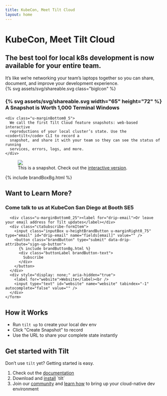 ```yaml
---
title: KubeCon, Meet Tilt Cloud
layout: home
---
```


# KubeCon, Meet Tilt Cloud

<h2 class="subtitle">
The best tool for local k8s development is now available for your entire
team.
</h2>

<div class="subtitleAside u-marginBottom2">
It’s like we’re networking your team’s laptops together so you can share,
document, and improve your development experience.
</div>

<div class="row u-marginBottomUnit u-marginBottomUnitOnMobile">
  <div class="col-1of4 u-hideOnMobile">
    <div>{% svg assets/svg/shareable.svg class="bigIcon" %}</div>
  </div>
  <div class="col-3of4 u-maxWidth100OnMobile">
    <h3 class="u-minHeight72OnMobile">
      <div class="h3-icon u-showOnlyOnMobile">{% svg assets/svg/shareable.svg width="65" height="72" %}</div>
      A Snapshot is Worth 1,000 Terminal Windows
    </h3>
    
    <div class="u-marginBottom0_5">
      We call the first Tilt Cloud feature snapshots: web-based interactive
      reproductions of your local cluster’s state. Use the <code>tilt</code> CLI to record a
      snapshot, and share it with your team so they can see the status of running
      services, errors, logs, and more.
    </div>
  </div>
</div>

<div class="u-maxWidthContent u-marginBottom2">
  <figure>
    <a href="https://cloud.tilt.dev/snapshot/AYSV59gLhM3GVMuuR28="><img src="/assets/img/snapshot-screenshot.png"></a>
    <figcaption>This is a snapshot. Check out the <a href="https://cloud.tilt.dev/snapshot/AYSV59gLhM3GVMuuR28=">interactive version</a>.</figcaption>
  </figure>
</div>




<div class="brandBox u-marginBottom2_5">
  {% include brandBoxBg.html %}
  <h2 class="section u-marginBottom0_5">Want to Learn More?</h2>

  <h3>
    Come talk to us at KubeCon San Diego at Booth SE5
  </h3>
  
  <div class="ctaSubscribe u-marginTop1">
    <form action="https://www.getdrip.com/forms/51510969/submissions" method="post" data-drip-embedded-form="51510969">
  
      <div class="u-marginBottom0_25"><label for="drip-email">Or leave your email address for Tilt updates</label></div>
      <div class="ctaSubscribe-formItem">
        <input class="inputBox u-heightBrandButton u-marginRight0_75" type="email" id="drip-email" name="fields[email]" value="" />
        <button class="brandButton" type="submit" data-drip-attribute="sign-up-button">
          {% include brandButtonBg.html %}
          <div class="buttonLabel brandButton-text">
            Subscribe
          </div>
        </button>
      </div>
      <div style="display: none;" aria-hidden="true">
        <label for="website">Website</label><br />
        <input type="text" id="website" name="website" tabindex="-1" autocomplete="false" value="" />
      </div>
    </form>
  </div>
</div>

<div class="landingBlock u-marginBottom2">
  <h2>How it Works</h2>
  
  <ul class="supportingExampleList">
  <li>Run <code>tilt up</code> to create your local dev env</li>
  <li>Click "Create Snapshot" to record</li>
  <li>Use the URL to share your complete state instantly</li>
  </ul>
</div>

## Get started with Tilt

Don’t use `tilt` yet? Getting started is easy.

<ol>
  <li>Check out the <a href="https://docs.tilt.dev">documentation</a></li>
  <li>Download and <a href="https://docs.tilt.dev/install.html">install</a> `tilt`</li>
  <li>Join our <a href="https://docs.tilt.dev/#community">community</a>
      and <a href="https://docs.tilt.dev/tutorial.html">learn how</a> to bring up your cloud-native dev environment</li>
</ol>
